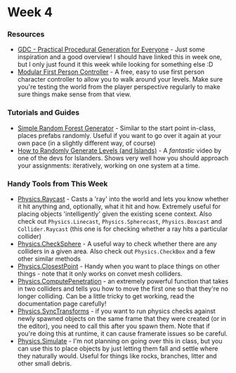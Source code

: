 # Week 4

### Resources

  * [GDC - Practical Procedural Generation for Everyone](https://www.youtube.com/watch?v=WumyfLEa6bU) - Just some inspiration and a good overview! I should have linked this in week one, but I only just found it this week while looking for something else :D
  * [Modular First Person Controller](https://assetstore.unity.com/packages/3d/characters/modular-first-person-controller-189884) - A free, easy to use first person character controller to allow you to walk around your levels. Make sure you're testing the world from the player perspective regularly to make sure things make sense from that view.

### Tutorials and Guides

  * [Simple Random Forest Generator](https://www.youtube.com/watch?v=604lmtHhcQs) - Similar to the start point in-class, places prefabs randomly. Useful if you want to go over it again at your own pace (in a slightly different way, of course)
  * [How to Randomly Generate Levels (and Islands)](https://www.youtube.com/watch?v=O9J_Cfl6HzE) - A *fantastic* video by one of the devs for Islanders. Shows very well how you should approach your assignments: iteratively, working on one system at a time.

### Handy Tools from This Week

  * [Physics.Raycast](https://docs.unity3d.com/ScriptReference/Physics.Raycast.html) - Casts a 'ray' into the world and lets you know whether it hit anything and, optionally, what it hit and how. Extremely useful for placing objects 'intelligently' given the existing scene context. Also check out `Physics.Linecast`, `Physics.Spherecast`, `Physics.Boxcast` and `Collider.Raycast` (this one is for checking whether a ray hits a particular collider)
  * [Physics.CheckSphere](https://docs.unity3d.com/ScriptReference/Physics.CheckSphere.html) - A useful way to check whether there are any colliders in a given area. Also check out `Physics.CheckBox` and a few other similar methods
  * [Physics.ClosestPoint](https://docs.unity3d.com/ScriptReference/Physics.ClosestPoint.html) - Handy when you want to place things on other things - note that it only works on convet mesh colliders.
  * [Physics.ComputePenetration](https://docs.unity3d.com/ScriptReference/Physics.ComputePenetration.html) - an extremely powerful function that takes in two colliders and tells you how to move the first one so that they're no longer colliding. Can be a little tricky to get working, read the documentation page carefully!
  * [Physics.SyncTransforms](https://docs.unity3d.com/ScriptReference/Physics.ClosestPoint.html) - if you want to run physics checks against newly spawned objects on the same frame that they were created (or in the editor), you need to call this after you spawn them. Note that if you're doing this at runtime, it can cause framerate issues so be careful.
  * [Physics.Simulate](https://docs.unity3d.com/ScriptReference/Physics.Simulate.html) - I'm not planning on going over this in class, but you can use this to place objects by just letting them fall and settle where they naturally would. Useful for things like rocks, branches, litter and other small debris.